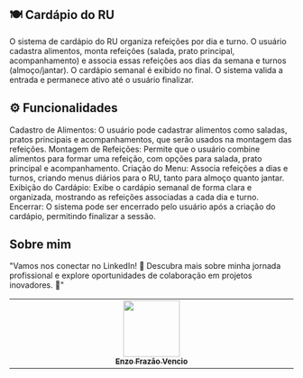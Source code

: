 ## 🍽️ Cardápio do RU
O sistema de cardápio do RU organiza refeições por dia e turno. O usuário cadastra alimentos, monta refeições (salada, prato principal, acompanhamento) e associa essas refeições aos dias da semana e turnos (almoço/jantar). O cardápio semanal é exibido no final. O sistema valida a entrada e permanece ativo até o usuário finalizar.

## ⚙️ Funcionalidades
Cadastro de Alimentos: O usuário pode cadastrar alimentos como saladas, pratos principais e acompanhamentos, que serão usados na montagem das refeições.
Montagem de Refeições: Permite que o usuário combine alimentos para formar uma refeição, com opções para salada, prato principal e acompanhamento.
Criação do Menu: Associa refeições a dias e turnos, criando menus diários para o RU, tanto para almoço quanto jantar.
Exibição do Cardápio: Exibe o cardápio semanal de forma clara e organizada, mostrando as refeições associadas a cada dia e turno.
Encerrar: O sistema pode ser encerrado pelo usuário após a criação do cardápio, permitindo finalizar a sessão.

##  Sobre mim
"Vamos nos conectar no LinkedIn! 🚀 Descubra mais sobre minha jornada profissional e explore oportunidades de colaboração em projetos inovadores. 🌟"
<table>
  <tbody>
    <tr>
      <td align="center" valign="top" width="14.28%"><a href="https://www.linkedin.com/in/enzofrazaovencio/"><img src="https://media.licdn.com/dms/image/v2/D4D03AQEE0WZvw-CPgw/profile-displayphoto-shrink_800_800/profile-displayphoto-shrink_800_800/0/1714612030802?e=1730937600&v=beta&t=-R-mNELoKFRmTQzVI-5PLOvsai2_m3vSfEfA6yVpHGk" width="100px;"/><br /><sub><b>Enzo Frazão Vencio</b></sub></a><br />
    </tr>
  </tbody>
</table>
